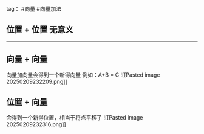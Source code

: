 tag： #向量 #向量加法 


## 位置 + 位置 无意义


***

## 向量 + 向量 
向量加向量会得到一个新得向量
例如：A+B = C
![[Pasted image 20250209232209.png]]

## 位置 + 向量 
会得到一个新得位置，相当于将点平移了
![[Pasted image 20250209232316.png]]